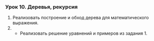 ### Урок 10. Деревья, рекурсия
1. Реализовать построение и обход дерева для математического выражения.
2. * Реализовать решение уравнений и примеров из задания 1.